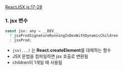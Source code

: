 
[ReactJSX.js:17-28](https://vscode.dev/github/facebook/react/blob/v19.1.0/packages/react/src/jsx/ReactJSX.js#L17-L29)

### 1. jsx 변수

```js
const jsx: any = __DEV__
  ? jsxProdSignatureRunningInDevWithDynamicChildren
  : jsxProd;
```

- `jsx(...)` 는 **React.createElement**를 대체하는 함수
- JSX 문법을 컴파일하면 jsx 호출로 변환됨
- children이 1개일 때 사용됨 